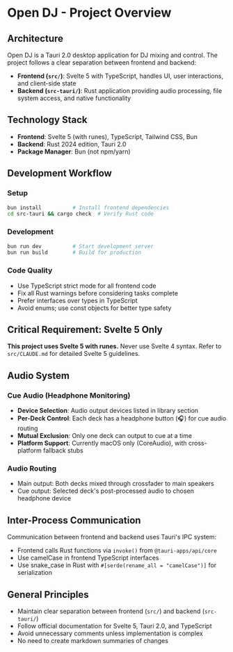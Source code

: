 # Open DJ - Project Overview

## Architecture

Open DJ is a Tauri 2.0 desktop application for DJ mixing and control. The project follows a clear separation between frontend and backend:

- **Frontend (`src/`)**: Svelte 5 with TypeScript, handles UI, user interactions, and client-side state
- **Backend (`src-tauri/`)**: Rust application providing audio processing, file system access, and native functionality

## Technology Stack

- **Frontend**: Svelte 5 (with runes), TypeScript, Tailwind CSS, Bun
- **Backend**: Rust 2024 edition, Tauri 2.0
- **Package Manager**: Bun (not npm/yarn)

## Development Workflow

### Setup
```bash
bun install          # Install frontend dependencies
cd src-tauri && cargo check  # Verify Rust code
```

### Development
```bash
bun run dev          # Start development server
bun run build        # Build for production
```

### Code Quality
- Use TypeScript strict mode for all frontend code
- Fix all Rust warnings before considering tasks complete
- Prefer interfaces over types in TypeScript
- Avoid enums; use const objects for better type safety

## Critical Requirement: Svelte 5 Only

**This project uses Svelte 5 with runes.** Never use Svelte 4 syntax. Refer to `src/CLAUDE.md` for detailed Svelte 5 guidelines.

## Audio System

### Cue Audio (Headphone Monitoring)
- **Device Selection**: Audio output devices listed in library section
- **Per-Deck Control**: Each deck has a headphone button (🎧) for cue audio routing
- **Mutual Exclusion**: Only one deck can output to cue at a time
- **Platform Support**: Currently macOS only (CoreAudio), with cross-platform fallback stubs

### Audio Routing
- Main output: Both decks mixed through crossfader to main speakers
- Cue output: Selected deck's post-processed audio to chosen headphone device

## Inter-Process Communication

Communication between frontend and backend uses Tauri's IPC system:
- Frontend calls Rust functions via `invoke()` from `@tauri-apps/api/core`
- Use camelCase in frontend TypeScript interfaces
- Use snake_case in Rust with `#[serde(rename_all = "camelCase")]` for serialization

## General Principles

- Maintain clear separation between frontend (`src/`) and backend (`src-tauri/`)
- Follow official documentation for Svelte 5, Tauri 2.0, and TypeScript
- Avoid unnecessary comments unless implementation is complex
- No need to create markdown summaries of changes